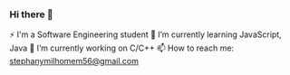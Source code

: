 ### Hi there 👋
⚡ I'm a Software Engineering student
🌱 I’m currently learning JavaScript, Java
🔭 I’m currently working on C/C++
📫 How to reach me: stephanymilhomem56@gmail.com

<!--
**StephanyMil/StephanyMil** is a ✨ _special_ ✨ repository because its `README.md` (this file) appears on your GitHub profile.

Here are some ideas to get you started:

- 🔭 I’m currently working on ...
- 🌱 I’m currently learning ...
- 👯 I’m looking to collaborate on ...
- 🤔 I’m looking for help with ...
- 💬 Ask me about ...
- 📫 How to reach me: ...
- 😄 Pronouns: ...
- ⚡ Fun fact: ...
-->
